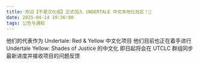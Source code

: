 ```yaml
---
title: 欢迎【不是汉化组】正式加入 UNDERTALE 中文本地化社区！🎉
date: 2025-04-14 19:36:00
tags: 公告与通知
---
```


他们的代表作为 Undertale: Red & Yellow 中文化项目
他们目前也正在着手进行 Undertale Yellow: Shades of Justice 的中文化
即日起将会在 UTCLC 群组同步最新进度并接收项目的问题反馈